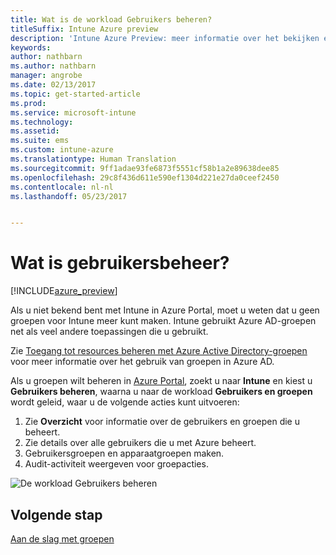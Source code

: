 ```yaml
---
title: Wat is de workload Gebruikers beheren?
titleSuffix: Intune Azure preview
description: 'Intune Azure Preview: meer informatie over het bekijken en beheren van gebruikers met Microsoft Intune en Azure.'
keywords: 
author: nathbarn
ms.author: nathbarn
manager: angrobe
ms.date: 02/13/2017
ms.topic: get-started-article
ms.prod: 
ms.service: microsoft-intune
ms.technology: 
ms.assetid: 
ms.suite: ems
ms.custom: intune-azure
ms.translationtype: Human Translation
ms.sourcegitcommit: 9ff1adae93fe6873f5551cf58b1a2e89638dee85
ms.openlocfilehash: 29c8f436d611e590ef1304d221e27da0ceef2450
ms.contentlocale: nl-nl
ms.lasthandoff: 05/23/2017


---
```


# <a name="what-is-user-management"></a>Wat is gebruikersbeheer?


[!INCLUDE[azure_preview](./includes/azure_preview.md)]

Als u niet bekend bent met Intune in Azure Portal, moet u weten dat u geen groepen voor Intune meer kunt maken. Intune gebruikt Azure AD-groepen net als veel andere toepassingen die u gebruikt.

Zie [Toegang tot resources beheren met Azure Active Directory-groepen](https://docs.microsoft.com/azure/active-directory/active-directory-manage-groups) voor meer informatie over het gebruik van groepen in Azure AD.

Als u groepen wilt beheren in [Azure Portal](https://portal.azure.com), zoekt u naar **Intune** en kiest u **Gebruikers beheren**, waarna u naar de workload **Gebruikers en groepen** wordt geleid, waar u de volgende acties kunt uitvoeren:

1. Zie **Overzicht** voor informatie over de gebruikers en groepen die u beheert.
2. Zie details over alle gebruikers die u met Azure beheert.
3. Gebruikersgroepen en apparaatgroepen maken.
4. Audit-activiteit weergeven voor groepacties.

![De workload Gebruikers beheren](./media/manage-users.png)


## <a name="next-step"></a>Volgende stap

[Aan de slag met groepen](groups-get-started.md)

